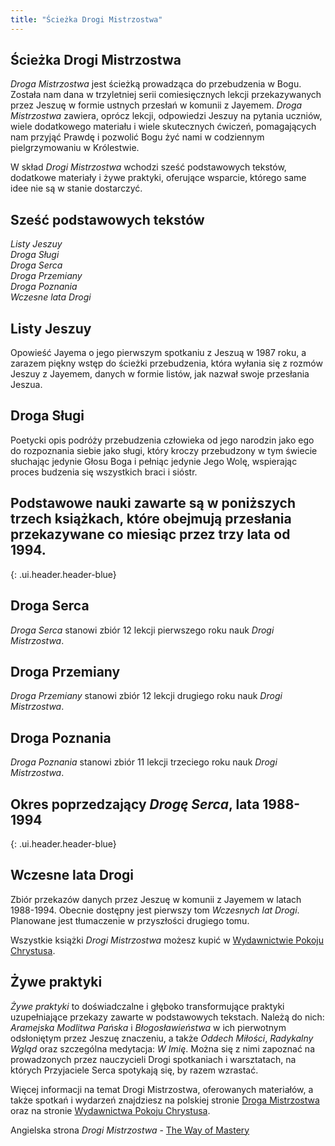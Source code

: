 ```yaml
---
title: "Ścieżka Drogi Mistrzostwa"
---
```


## Ścieżka Drogi Mistrzostwa

*Droga Mistrzostwa* jest ścieżką prowadząca do przebudzenia w Bogu.
Została nam dana w trzyletniej serii comiesięcznych lekcji
przekazywanych przez Jeszuę w formie ustnych przesłań w komunii z
Jayemem. *Droga Mistrzostwa* zawiera, oprócz lekcji, odpowiedzi Jeszuy
na pytania uczniów, wiele dodatkowego materiału i wiele skutecznych
ćwiczeń, pomagających nam przyjąć Prawdę i pozwolić Bogu żyć nami w
codziennym pielgrzymowaniu w Królestwie.


W skład *Drogi Mistrzostwa* wchodzi sześć podstawowych tekstów,
dodatkowe materiały i żywe praktyki, oferujące wsparcie, którego same
idee nie są w stanie dostarczyć. 

## Sześć podstawowych tekstów

*Listy Jeszuy<br>
Droga Sługi<br>
Droga Serca<br>
Droga Przemiany<br>
Droga Poznania<br>
Wczesne lata Drogi*

## Listy Jeszuy

Opowieść Jayema o jego pierwszym spotkaniu z Jeszuą w 1987 roku, a
zarazem piękny wstęp do ścieżki przebudzenia, która wyłania się z rozmów
Jeszuy z Jayemem, danych w formie listów, jak nazwał swoje przesłania
Jeszua.

## Droga Sługi

Poetycki opis podróży przebudzenia człowieka od jego narodzin jako ego
do rozpoznania siebie jako sługi, który kroczy przebudzony w tym świecie
słuchając jedynie Głosu Boga i pełniąc jedynie Jego Wolę, wspierając
proces budzenia się wszystkich braci i sióstr. 

## Podstawowe nauki zawarte są w poniższych trzech książkach, które obejmują przesłania przekazywane co miesiąc przez trzy lata od 1994.
{: .ui.header.header-blue}

## Droga Serca
*Droga Serca* stanowi zbiór 12 lekcji pierwszego roku nauk *Drogi Mistrzostwa*.

## Droga Przemiany
*Droga Przemiany* stanowi zbiór 12 lekcji drugiego roku nauk *Drogi Mistrzostwa*.

## Droga Poznania
*Droga Poznania* stanowi zbiór 11 lekcji trzeciego roku nauk *Drogi Mistrzostwa*.

## Okres poprzedzający *Drogę Serca*, lata 1988-1994
{: .ui.header.header-blue}

## Wczesne lata Drogi

Zbiór przekazów danych przez Jeszuę w komunii z Jayemem w latach
1988-1994. Obecnie dostępny jest pierwszy tom *Wczesnych lat Drogi*.
Planowane jest tłumaczenie w przyszłości drugiego tomu.

Wszystkie książki *Drogi Mistrzostwa* możesz kupić w [Wydawnictwie Pokoju Chrystusa](https://pokojchrystusa.pl).

## Żywe praktyki

*Żywe praktyki* to doświadczalne i głęboko transformujące praktyki
uzupełniające przekazy zawarte w podstawowych tekstach. Należą do nich:
*Aramejska Modlitwa Pańska* i *Błogosławieństwa* w ich pierwotnym
odsłoniętym przez Jeszuę znaczeniu, a także *Oddech Miłości*, *Radykalny
Wgląd* oraz szczególna medytacja: *W Imię*. Można się z nimi zapoznać na
prowadzonych przez nauczycieli Drogi spotkaniach i warsztatach, na
których Przyjaciele Serca spotykają się, by razem wzrastać. 

Więcej informacji na temat Drogi Mistrzostwa, oferowanych materiałów, a
także spotkań i wydarzeń znajdziesz na polskiej stronie [Droga
Mistrzostwa](https://drogamistrzostwa.pl) oraz na stronie [Wydawnictwa
Pokoju Chrystusa](https://pokojchrystusa.pl).

Angielska strona *Drogi Mistrzostwa* - [The Way of Mastery](https://www.wayofmastery.com)

